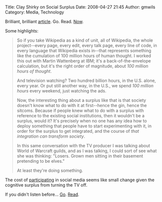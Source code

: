 Title: Clay Shirky on Social Surplus
Date: 2008-04-27 21:45
Author: gmwils
Category: Media, Technology

Brilliant, brilliant [article][]. Go. Read. [Now][article].

Some highlights:

> So if you take Wikipedia as a kind of unit, all of Wikipedia, the
> whole project--every page, every edit, every talk page, every line of
> code, in every language that Wikipedia exists in--that represents
> something like the cumulation of 100 million hours of human thought. I
> worked this out with Martin Wattenberg at IBM; it's a
> back-of-the-envelope calculation, but it's the right order of
> magnitude, about *100 million hours of thought*.
>
> And television watching? Two hundred billion hours, in the U.S. alone,
> every year. Or put still another way, in the U.S., we spend *100
> million hours* every weekend, just watching the ads.
>
> Now, the interesting thing about a surplus like that is that society
> doesn't know what to do with it at first--hence the gin, hence the
> sitcoms. Because if people knew what to do with a surplus with
> reference to the existing social institutions, then it wouldn't be a
> surplus, would it? It's precisely when no one has any idea how to
> deploy something that people have to start experimenting with it, in
> order for the surplus to get integrated, and the course of *that
> integration can transform society*.
>
> In this same conversation with the TV producer I was talking about
> World of Warcraft guilds, and as I was talking, I could sort of see
> what she was thinking: "Losers. Grown men sitting in their basement
> pretending to be elves."
>
> At least they're doing something.

The cost of [participating][] in social media seems like small change
given the cognitive surplus from turning the TV off.

If you didn't listen before... [Go][article]. [Read][article].

  [article]: http://www.herecomeseverybody.org/2008/04/looking-for-the-mouse.html
  [participating]: http://pseudofish.com/blog/2008/04/21/cost-of-social-media-participation/
